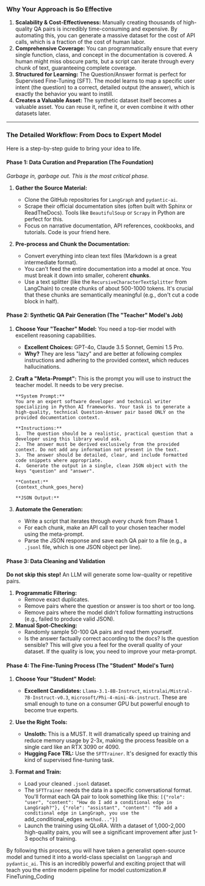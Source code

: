 ### Why Your Approach is So Effective

1.  **Scalability & Cost-Effectiveness:** Manually creating thousands of high-quality QA pairs is incredibly time-consuming and expensive. By automating this, you can generate a massive dataset for the cost of API calls, which is a fraction of the cost of human labor.
2.  **Comprehensive Coverage:** You can programmatically ensure that every single function, class, and concept in the documentation is covered. A human might miss obscure parts, but a script can iterate through every chunk of text, guaranteeing complete coverage.
3.  **Structured for Learning:** The Question/Answer format is perfect for Supervised Fine-Tuning (SFT). The model learns to map a specific user intent (the question) to a correct, detailed output (the answer), which is exactly the behavior you want to instill.
4.  **Creates a Valuable Asset:** The synthetic dataset itself becomes a valuable asset. You can reuse it, refine it, or even combine it with other datasets later.

---

### The Detailed Workflow: From Docs to Expert Model

Here is a step-by-step guide to bring your idea to life.

#### Phase 1: Data Curation and Preparation (The Foundation)

*Garbage in, garbage out. This is the most critical phase.*

1.  **Gather the Source Material:**
    *   Clone the GitHub repositories for `LangGraph` and `pydantic-ai`.
    *   Scrape their official documentation sites (often built with Sphinx or ReadTheDocs). Tools like `BeautifulSoup` or `Scrapy` in Python are perfect for this.
    *   Focus on narrative documentation, API references, cookbooks, and tutorials. Code is your friend here.

2.  **Pre-process and Chunk the Documentation:**
    *   Convert everything into clean text files (Markdown is a great intermediate format).
    *   You can't feed the entire documentation into a model at once. You must break it down into smaller, coherent **chunks**.
    *   Use a text splitter (like the `RecursiveCharacterTextSplitter` from LangChain) to create chunks of about 500-1000 tokens. It's crucial that these chunks are semantically meaningful (e.g., don't cut a code block in half).

#### Phase 2: Synthetic QA Pair Generation (The "Teacher" Model's Job)

1.  **Choose Your "Teacher" Model:** You need a top-tier model with excellent reasoning capabilities.
    *   **Excellent Choices:** GPT-4o, Claude 3.5 Sonnet, Gemini 1.5 Pro.
    *   **Why?** They are less "lazy" and are better at following complex instructions and adhering to the provided context, which reduces hallucinations.

2.  **Craft a "Meta-Prompt":** This is the prompt you will use to instruct the teacher model. It needs to be very precise.

    ```prompt
    **System Prompt:**
    You are an expert software developer and technical writer specializing in Python AI frameworks. Your task is to generate a high-quality, technical Question-Answer pair based ONLY on the provided documentation context.

    **Instructions:**
    1.  The question should be a realistic, practical question that a developer using this library would ask.
    2.  The answer must be derived exclusively from the provided context. Do not add any information not present in the text.
    3.  The answer should be detailed, clear, and include formatted code snippets where appropriate.
    4.  Generate the output in a single, clean JSON object with the keys "question" and "answer".

    **Context:**
    {context_chunk_goes_here}

    **JSON Output:**
    ```

3.  **Automate the Generation:**
    *   Write a script that iterates through every chunk from Phase 1.
    *   For each chunk, make an API call to your chosen teacher model using the meta-prompt.
    *   Parse the JSON response and save each QA pair to a file (e.g., a `.jsonl` file, which is one JSON object per line).

#### Phase 3: Data Cleaning and Validation

**Do not skip this step!** An LLM will generate some low-quality or repetitive pairs.

1.  **Programmatic Filtering:**
    *   Remove exact duplicates.
    *   Remove pairs where the question or answer is too short or too long.
    *   Remove pairs where the model didn't follow formatting instructions (e.g., failed to produce valid JSON).
2.  **Manual Spot-Checking:**
    *   Randomly sample 50-100 QA pairs and read them yourself.
    *   Is the answer factually correct according to the docs? Is the question sensible? This will give you a feel for the overall quality of your dataset. If the quality is low, you need to improve your meta-prompt.

#### Phase 4: The Fine-Tuning Process (The "Student" Model's Turn)

1.  **Choose Your "Student" Model:**
    *   **Excellent Candidates:** `Llama-3.1-8B-Instruct`, `mistralai/Mistral-7B-Instruct-v0.3`, `microsoft/Phi-4-mini-4k-instruct`. These are small enough to tune on a consumer GPU but powerful enough to become true experts.

2.  **Use the Right Tools:**
    *   **Unsloth:** This is a MUST. It will dramatically speed up training and reduce memory usage by 2-3x, making the process feasible on a single card like an RTX 3090 or 4090.
    *   **Hugging Face TRL:** Use the `SFTTrainer`. It's designed for exactly this kind of supervised fine-tuning task.

3.  **Format and Train:**
    *   Load your cleaned `.jsonl` dataset.
    *   The `SFTTrainer` needs the data in a specific conversational format. You'll format each QA pair to look something like this: `[{"role": "user", "content": "How do I add a conditional edge in LangGraph?"}, {"role": "assistant", "content": "To add a conditional edge in LangGraph, you use the `add_conditional_edges` method..."}]`
    *   Launch the training using QLoRA. With a dataset of 1,000-2,000 high-quality pairs, you will see a significant improvement after just 1-3 epochs of training.

By following this process, you will have taken a generalist open-source model and turned it into a world-class specialist on `langgraph` and `pydantic_ai`. This is an incredibly powerful and exciting project that will teach you the entire modern pipeline for model customization.#   F i n e T u n i n g _ C o d i n g  
 